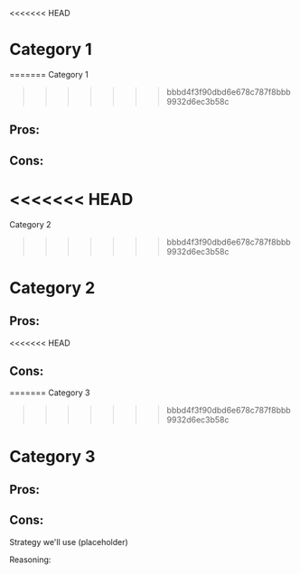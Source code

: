 <<<<<<< HEAD
# Category 1
=======
Category 1
>>>>>>> bbbd4f3f90dbd6e678c787f8bbb9932d6ec3b58c

## Pros:

## Cons:

<<<<<<< HEAD
=======
Category 2
>>>>>>> bbbd4f3f90dbd6e678c787f8bbb9932d6ec3b58c

# Category 2

## Pros:

<<<<<<< HEAD
## Cons:
=======
Category 3
>>>>>>> bbbd4f3f90dbd6e678c787f8bbb9932d6ec3b58c


# Category 3

## Pros:

## Cons:




Strategy we'll use (placeholder)

Reasoning:
